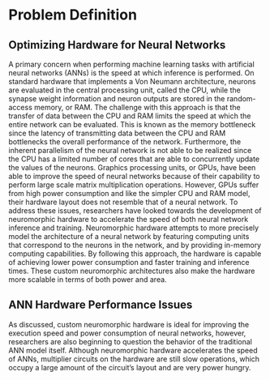 # Problem Definition

## Optimizing Hardware for Neural Networks

A primary concern when performing machine learning tasks with artificial neural networks (ANNs) is the speed at which inference is performed. On standard hardware that implements a Von Neumann architecture, neurons are evaluated in the central processing unit, called the CPU, while the synapse weight information and neuron outputs are stored in the random-access memory, or RAM. The challenge with this approach is that the transfer of data between the CPU and RAM limits the speed at which the entire network can be evaluated. This is known as the memory bottleneck since the latency of transmitting data between the CPU and RAM bottlenecks the overall performance of the network. Furthermore, the inherent parallelism of the neural network is not able to be realized since the CPU has a limited number of cores that are able to concurrently update the values of the neurons.
Graphics processing units, or GPUs, have been able to improve the speed of neural networks because of their capability to perform large scale matrix multiplication operations. However, GPUs suffer from high power consumption and like the simpler CPU and RAM model, their hardware layout does not resemble that of a neural network.
To address these issues, researchers have looked towards the development of neuromorphic hardware to accelerate the speed of both neural network inference and training. Neuromorphic hardware attempts to more precisely model the architecture of a neural network by featuring computing units that correspond to the neurons in the network, and by providing in-memory computing capabilities. By following this approach, the hardware is capable of achieving lower power consumption and faster training and inference times. These custom neuromorphic architectures also make the hardware more scalable in terms of both power and area.

## ANN Hardware Performance Issues
As discussed, custom neuromorphic hardware is ideal for improving the execution speed and power consumption of neural networks, however, researchers are also beginning to question the behavior of the traditional ANN model itself. Although neuromorphic hardware accelerates the speed of ANNs, multiplier circuits on the hardware are still slow operations, which occupy a large amount of the circuit’s layout and are very power hungry.
